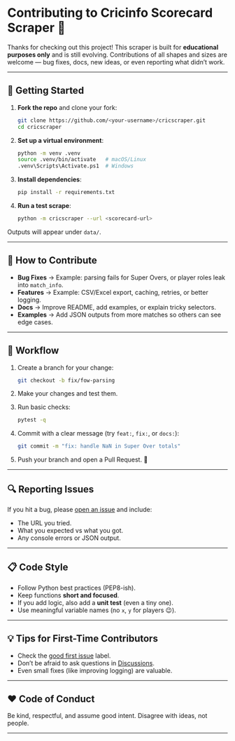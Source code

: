 # Contributing to Cricinfo Scorecard Scraper 🏏

Thanks for checking out this project! This scraper is built for **educational purposes only** and is still evolving. Contributions of all shapes and sizes are welcome — bug fixes, docs, new ideas, or even reporting what didn’t work.

---

## 🏃 Getting Started

1. **Fork the repo** and clone your fork:

   ```bash
   git clone https://github.com/<your-username>/cricscraper.git
   cd cricscraper
   ```

2. **Set up a virtual environment**:

   ```bash
   python -m venv .venv
   source .venv/bin/activate   # macOS/Linux
   .venv\Scripts\Activate.ps1  # Windows
   ```

3. **Install dependencies**:

   ```bash
   pip install -r requirements.txt
   ```

4. **Run a test scrape**:

   ```bash
   python -m cricscraper --url <scorecard-url>
   ```

Outputs will appear under `data/`.

---

## 🚀 How to Contribute

* **Bug Fixes** → Example: parsing fails for Super Overs, or player roles leak into `match_info`.
* **Features** → Example: CSV/Excel export, caching, retries, or better logging.
* **Docs** → Improve README, add examples, or explain tricky selectors.
* **Examples** → Add JSON outputs from more matches so others can see edge cases.

---

## 📌 Workflow

1. Create a branch for your change:

   ```bash
   git checkout -b fix/fow-parsing
   ```
2. Make your changes and test them.
3. Run basic checks:

   ```bash
   pytest -q
   ```
4. Commit with a clear message (try `feat:`, `fix:`, or `docs:`):

   ```bash
   git commit -m "fix: handle NaN in Super Over totals"
   ```
5. Push your branch and open a Pull Request. 🎉

---

## 🔍 Reporting Issues

If you hit a bug, please [open an issue](../../issues/new) and include:

* The URL you tried.
* What you expected vs what you got.
* Any console errors or JSON output.

---

## 📋 Code Style

* Follow Python best practices (PEP8-ish).
* Keep functions **short and focused**.
* If you add logic, also add a **unit test** (even a tiny one).
* Use meaningful variable names (no `x`, `y` for players 😉).

---

## 💡 Tips for First-Time Contributors

* Check the [good first issue](../../labels/good%20first%20issue) label.
* Don’t be afraid to ask questions in [Discussions](../../discussions).
* Even small fixes (like improving logging) are valuable.

---

## ❤️ Code of Conduct

Be kind, respectful, and assume good intent. Disagree with ideas, not people.

---
